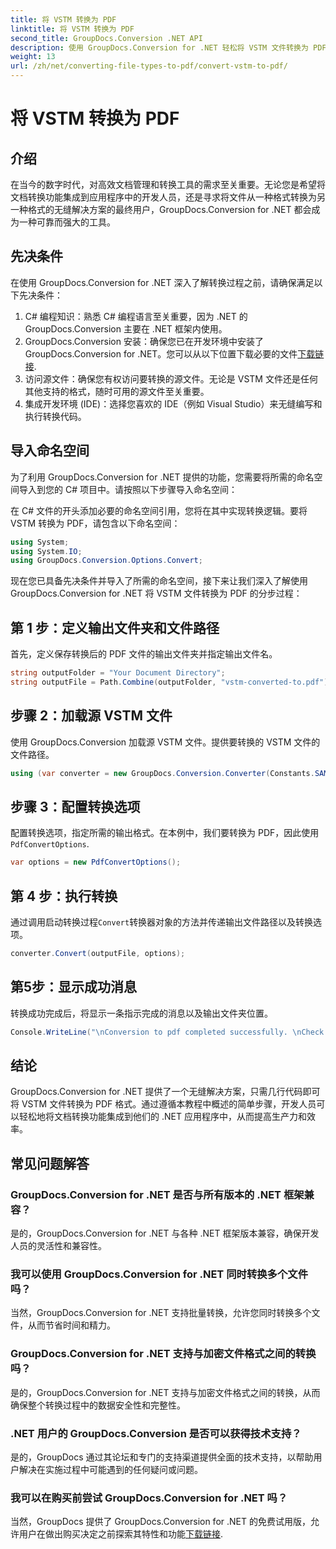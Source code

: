 ```yaml
---
title: 将 VSTM 转换为 PDF
linktitle: 将 VSTM 转换为 PDF
second_title: GroupDocs.Conversion .NET API
description: 使用 GroupDocs.Conversion for .NET 轻松将 VSTM 文件转换为 PDF 格式。轻松简化您的文档管理流程。
weight: 13
url: /zh/net/converting-file-types-to-pdf/convert-vstm-to-pdf/
---
```


# 将 VSTM 转换为 PDF

## 介绍
在当今的数字时代，对高效文档管理和转换工具的需求至关重要。无论您是希望将文档转换功能集成到应用程序中的开发人员，还是寻求将文件从一种格式转换为另一种格式的无缝解决方案的最终用户，GroupDocs.Conversion for .NET 都会成为一种可靠而强大的工具。
## 先决条件
在使用 GroupDocs.Conversion for .NET 深入了解转换过程之前，请确保满足以下先决条件：
1. C# 编程知识：熟悉 C# 编程语言至关重要，因为 .NET 的 GroupDocs.Conversion 主要在 .NET 框架内使用。
2.  GroupDocs.Conversion 安装：确保您已在开发环境中安装了 GroupDocs.Conversion for .NET。您可以从以下位置下载必要的文件[下载链接](https://releases.groupdocs.com/conversion/net/).
3. 访问源文件：确保您有权访问要转换的源文件。无论是 VSTM 文件还是任何其他支持的格式，随时可用的源文件至关重要。
4. 集成开发环境 (IDE)：选择您喜欢的 IDE（例如 Visual Studio）来无缝编写和执行转换代码。

## 导入命名空间
为了利用 GroupDocs.Conversion for .NET 提供的功能，您需要将所需的命名空间导入到您的 C# 项目中。请按照以下步骤导入命名空间：

在 C# 文件的开头添加必要的命名空间引用，您将在其中实现转换逻辑。要将 VSTM 转换为 PDF，请包含以下命名空间：
```csharp
using System;
using System.IO;
using GroupDocs.Conversion.Options.Convert;
```

现在您已具备先决条件并导入了所需的命名空间，接下来让我们深入了解使用 GroupDocs.Conversion for .NET 将 VSTM 文件转换为 PDF 的分步过程：
## 第 1 步：定义输出文件夹和文件路径
首先，定义保存转换后的 PDF 文件的输出文件夹并指定输出文件名。
```csharp
string outputFolder = "Your Document Directory";
string outputFile = Path.Combine(outputFolder, "vstm-converted-to.pdf");
```
## 步骤 2：加载源 VSTM 文件
使用 GroupDocs.Conversion 加载源 VSTM 文件。提供要转换的 VSTM 文件的文件路径。
```csharp
using (var converter = new GroupDocs.Conversion.Converter(Constants.SAMPLE_VSTM))
```
## 步骤 3：配置转换选项
配置转换选项，指定所需的输出格式。在本例中，我们要转换为 PDF，因此使用`PdfConvertOptions`.
```csharp
var options = new PdfConvertOptions();
```
## 第 4 步：执行转换
通过调用启动转换过程`Convert`转换器对象的方法并传递输出文件路径以及转换选项。
```csharp
converter.Convert(outputFile, options);
```
## 第5步：显示成功消息
转换成功完成后，将显示一条指示完成的消息以及输出文件夹位置。
```csharp
Console.WriteLine("\nConversion to pdf completed successfully. \nCheck output in {0}", outputFolder);
```

## 结论
GroupDocs.Conversion for .NET 提供了一个无缝解决方案，只需几行代码即可将 VSTM 文件转换为 PDF 格式。通过遵循本教程中概述的简单步骤，开发人员可以轻松地将文档转换功能集成到他们的 .NET 应用程序中，从而提高生产力和效率。
## 常见问题解答
### GroupDocs.Conversion for .NET 是否与所有版本的 .NET 框架兼容？
是的，GroupDocs.Conversion for .NET 与各种 .NET 框架版本兼容，确保开发人员的灵活性和兼容性。
### 我可以使用 GroupDocs.Conversion for .NET 同时转换多个文件吗？
当然，GroupDocs.Conversion for .NET 支持批量转换，允许您同时转换多个文件，从而节省时间和精力。
### GroupDocs.Conversion for .NET 支持与加密文件格式之间的转换吗？
是的，GroupDocs.Conversion for .NET 支持与加密文件格式之间的转换，从而确保整个转换过程中的数据安全性和完整性。
### .NET 用户的 GroupDocs.Conversion 是否可以获得技术支持？
是的，GroupDocs 通过其论坛和专门的支持渠道提供全面的技术支持，以帮助用户解决在实施过程中可能遇到的任何疑问或问题。
### 我可以在购买前尝试 GroupDocs.Conversion for .NET 吗？
当然，GroupDocs 提供了 GroupDocs.Conversion for .NET 的免费试用版，允许用户在做出购买决定之前探索其特性和功能[下载链接](https://releases.groupdocs.com/conversion/net/).